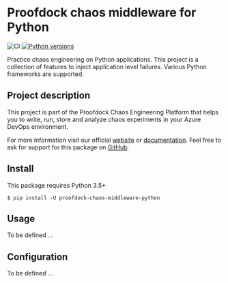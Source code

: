 # Proofdock chaos middleware for Python

![CI](https://github.com/proofdock/chaos-middleware-python/workflows/CI/badge.svg?branch=master)
[![Python versions](https://img.shields.io/pypi/pyversions/proofdock-chaos-middleware-python.svg)](https://www.python.org/)

Practice chaos engineering on Python applications. This project is a collection of features to inject application level failures. Various Python frameworks are supported.

## Project description

This project is part of the Proofdock Chaos Engineering Platform that helps you to write, run, store and analyze chaos experiments in your Azure DevOps environment.

For more information visit our official [website][proofdock] or [documentation][proofdock_docs]. Feel free to ask for support for this package on [GitHub][proofdock_support].

## Install

This package requires Python 3.5+

```
$ pip install -U proofdock-chaos-middleware-python
```

## Usage

To be defined ...

## Configuration

To be defined ...

[proofdock]: https://proofdock.io/
[proofdock_docs]: https://docs.proofdock.io/
[proofdock_support]: https://github.com/proofdock/chaos-support/
